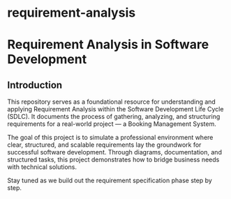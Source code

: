# requirement-analysis
# Requirement Analysis in Software Development

## Introduction

This repository serves as a foundational resource for understanding and applying Requirement Analysis within the Software Development Life Cycle (SDLC). It documents the process of gathering, analyzing, and structuring requirements for a real-world project — a Booking Management System.

The goal of this project is to simulate a professional environment where clear, structured, and scalable requirements lay the groundwork for successful software development. Through diagrams, documentation, and structured tasks, this project demonstrates how to bridge business needs with technical solutions.

Stay tuned as we build out the requirement specification phase step by step.
